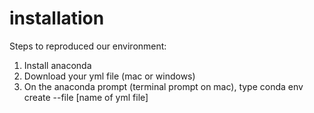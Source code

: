 # installation
Steps to reproduced our environment:
1. Install anaconda
2. Download your yml file (mac or windows)
3. On the anaconda prompt (terminal prompt on mac), type
conda env create --file [name of yml file]
